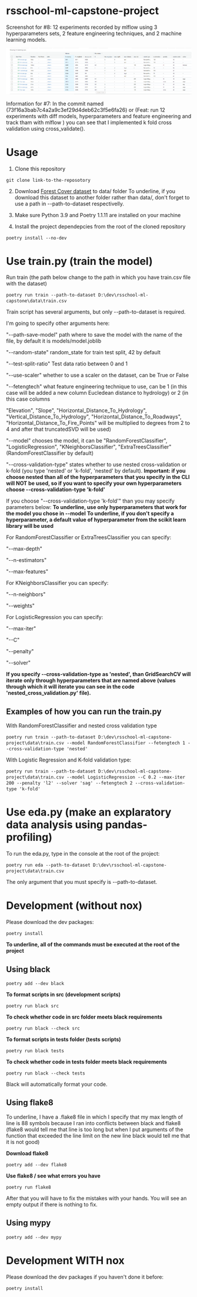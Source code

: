 # rsschool-ml-capstone-project

Screenshot for #8: 12 experiments recorded by mlflow using
3 hyperparameters sets, 2 feature engineering techniques,
and 2 machine learning models.

![](mlflow-results-with-diff-models-hyperparameters-feature-engineering.PNG)

Information for #7: In the commit named (73f16a3bab7c4a2a9c3ef29d4deb62c3f5e6fa26) or (Feat: run 12 experiments with diff models, hyperparameters and feature engineering and track tham with mlflow
) you can see that I implemented k fold cross validation using cross_validate().

# Usage

1. Clone this repository
```
git clone link-to-the-reposotory
```

2. Download [Forest Cover dataset](https://www.kaggle.com/competitions/forest-cover-type-prediction) to data/ folder
To underline, if you download this dataset to another folder rather than data/, don't forget to use a path in --path-to-dataset respectivelly.

3. Make sure Python 3.9 and Poetry 1.1.11 are installed on your machine

4. Install the project dependepcies from the root of the cloned repository

```
poetry install --no-dev
```

# Use train.py (train the model)

Run train (the path below change to the path in which you have train.csv file with the dataset)

```
poetry run train --path-to-dataset D:\dev\rsschool-ml-capstone\data\train.csv
```

Train script has several arguments, but only --path-to-dataset is required.

I'm going to specify other arguments here:

"--path-save-model" path where to save the model with the name of the file, by default it is models/model.joblib

"--random-state" random_state for train test split, 42 by default

"--test-split-ratio" Test data ratio between 0 and 1

"--use-scaler" whether to use a scaler on the dataset, can be True or False

"--fetengtech" what feature engineering technique to use, can be 1 (in this case will be added a new column Eucledean distance to hydrology) or 2 (in this case columns

"Elevation", "Slope", "Horizontal_Distance_To_Hydrology", "Vertical_Distance_To_Hydrology", "Horizontal_Distance_To_Roadways", "Horizontal_Distance_To_Fire_Points" will be multiplied to degrees from 2 to 4 and after that truncatedSVD will be used)

"--model" chooses the model, it can be "RandomForestClassifier", "LogisticRegression", "KNeighborsClassifier", "ExtraTreesClassifier" (RandomForestClassifier by default)

"--cross-validation-type" states whether to use nested cross-validation or k-fold (you type 'nested' or 'k-fold', 'nested' by default). **Important: if you choose nested than all of the hyperparameters that you specify in the CLI will NOT be used,
so if you want to specify your own hyperparameters choose --cross-validation-type 'k-fold'**

If you choose "--cross-validation-type 'k-fold'" than you may specify parameters below:
**To underline, use only hyperparameters that work for the model you chose in --model**
**To underline, if you don't specify a hyperparameter, a default value of hyperparameter from the scikit learn library will be used**

For RandomForestClassifier or ExtraTreesClassifier you can specify:

"--max-depth"

"--n-estimators"

"--max-features"

For KNeighborsClassifier you can specify:

"--n-neighbors"

"--weights"

For LogisticRegression you can specify:

"--max-iter"

"--C"

"--penalty"

"--solver"

**If you specify --cross-validation-type as 'nested', than GridSearchCV will iterate only through
hyperparameters that are named above (values through which it will iterate you can see in the code 'nested_cross_validation.py' file).**

## Examples of how you can run the train.py

With RandomForestClassifier and nested cross validation type
```
poetry run train --path-to-dataset D:\dev\rsschool-ml-capstone-project\data\train.csv --model RandomForestClassifier --fetengtech 1 --cross-validation-type 'nested'
```

With Logistic Regression and K-fold validation type:
```
poetry run train --path-to-dataset D:\dev\rsschool-ml-capstone-project\data\train.csv --model LogisticRegression --C 0.2 --max-iter 200 --penalty 'l2' --solver 'sag' --fetengtech 2 --cross-validation-type 'k-fold'
```

# Use eda.py (make an explaratory data analysis using pandas-profiling)

To run the eda.py, type in the console at the root of the project:
```
poetry run eda --path-to-dataset D:\dev\rsschool-ml-capstone-project\data\train.csv
```

The only argument that you must specify is --path-to-dataset.

# Development (without nox)

Please download the dev packages:

```
poetry install
```

**To underline, all of the commands must be executed at the root of the project**

## Using black

```
poetry add --dev black
```

**To format scripts in src (development scripts)**

```
poetry run black src
```

**To check whether code in src folder meets black requirements**

```
poetry run black --check src
```

**To format scripts in tests folder (tests scripts)**

```
poetry run black tests
```

**To check whether code in tests folder meets black requirements**

```
poetry run black --check tests
```

Black will automatically format your code.

## Using flake8

To underline, I have a .flake8 file in which I specify that my max length of line is 88 symbols
because I ran into conflicts between black and flake8 (flake8 would tell me that line is too long
but when I put arguments of the function that exceeded the line limit on the new line black
would tell me that it is not good)

**Download flake8**

```
poetry add --dev flake8
```

**Use flake8 / see what errors you have**

```
poetry run flake8
```

After that you will have to fix the mistakes with your hands. You will see an empty output
if there is nothing to fix.

## Using mypy

```
poetry add --dev mypy
```

# Development WITH nox

Please download the dev packages if you haven't done it before:

```
poetry install
```


